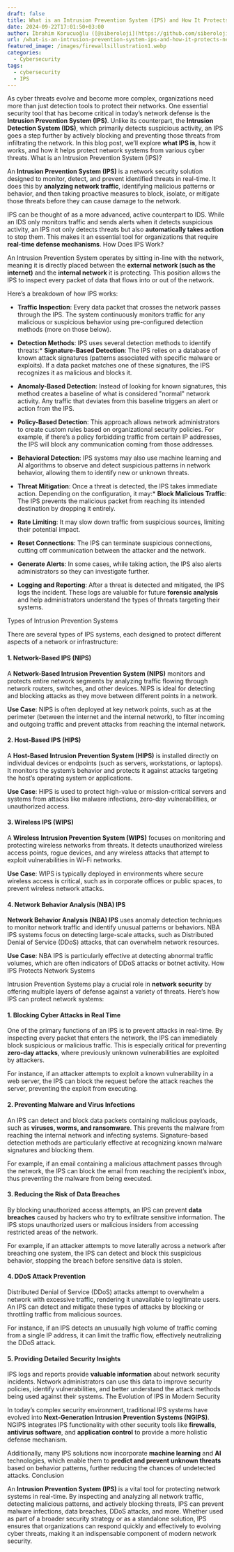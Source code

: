 ```yaml
---
draft: false
title: What is an Intrusion Prevention System (IPS) and How It Protects Network Systems
date: 2024-09-22T17:01:50+03:00
author: İbrahim Korucuoğlu ([@siberoloji](https://github.com/siberoloji))
url: /what-is-an-intrusion-prevention-system-ips-and-how-it-protects-network-systems/
featured_image: /images/firewallsillustration1.webp
categories:
  - Cybersecurity
tags:
  - cybersecurity
  - IPS
---
```



As cyber threats evolve and become more complex, organizations need more than just detection tools to protect their networks. One essential security tool that has become critical in today’s network defense is the **Intrusion Prevention System (IPS)**. Unlike its counterpart, the **Intrusion Detection System (IDS)**, which primarily detects suspicious activity, an IPS goes a step further by actively blocking and preventing those threats from infiltrating the network. In this blog post, we’ll explore **what IPS is**, how it works, and how it helps protect network systems from various cyber threats.
What is an Intrusion Prevention System (IPS)?



An **Intrusion Prevention System (IPS)** is a network security solution designed to monitor, detect, and prevent identified threats in real-time. It does this by **analyzing network traffic**, identifying malicious patterns or behavior, and then taking proactive measures to block, isolate, or mitigate those threats before they can cause damage to the network.



IPS can be thought of as a more advanced, active counterpart to IDS. While an IDS only monitors traffic and sends alerts when it detects suspicious activity, an IPS not only detects threats but also **automatically takes action** to stop them. This makes it an essential tool for organizations that require **real-time defense mechanisms**.
How Does IPS Work?



An Intrusion Prevention System operates by sitting in-line with the network, meaning it is directly placed between the **external network (such as the internet)** and the **internal network** it is protecting. This position allows the IPS to inspect every packet of data that flows into or out of the network.



Here’s a breakdown of how IPS works:


* **Traffic Inspection**: Every data packet that crosses the network passes through the IPS. The system continuously monitors traffic for any malicious or suspicious behavior using pre-configured detection methods (more on those below).

* **Detection Methods**: IPS uses several detection methods to identify threats:* **Signature-Based Detection**: The IPS relies on a database of known attack signatures (patterns associated with specific malware or exploits). If a data packet matches one of these signatures, the IPS recognizes it as malicious and blocks it.

* **Anomaly-Based Detection**: Instead of looking for known signatures, this method creates a baseline of what is considered "normal" network activity. Any traffic that deviates from this baseline triggers an alert or action from the IPS.

* **Policy-Based Detection**: This approach allows network administrators to create custom rules based on organizational security policies. For example, if there’s a policy forbidding traffic from certain IP addresses, the IPS will block any communication coming from those addresses.

* **Behavioral Detection**: IPS systems may also use machine learning and AI algorithms to observe and detect suspicious patterns in network behavior, allowing them to identify new or unknown threats.



* **Threat Mitigation**: Once a threat is detected, the IPS takes immediate action. Depending on the configuration, it may:* **Block Malicious Traffic**: The IPS prevents the malicious packet from reaching its intended destination by dropping it entirely.

* **Rate Limiting**: It may slow down traffic from suspicious sources, limiting their potential impact.

* **Reset Connections**: The IPS can terminate suspicious connections, cutting off communication between the attacker and the network.

* **Generate Alerts**: In some cases, while taking action, the IPS also alerts administrators so they can investigate further.



* **Logging and Reporting**: After a threat is detected and mitigated, the IPS logs the incident. These logs are valuable for future **forensic analysis** and help administrators understand the types of threats targeting their systems.

Types of Intrusion Prevention Systems



There are several types of IPS systems, each designed to protect different aspects of a network or infrastructure:


#### 1. **Network-Based IPS (NIPS)**



A **Network-Based Intrusion Prevention System (NIPS)** monitors and protects entire network segments by analyzing traffic flowing through network routers, switches, and other devices. NIPS is ideal for detecting and blocking attacks as they move between different points in a network.



**Use Case**: NIPS is often deployed at key network points, such as at the perimeter (between the internet and the internal network), to filter incoming and outgoing traffic and prevent attacks from reaching the internal network.


#### 2. **Host-Based IPS (HIPS)**



A **Host-Based Intrusion Prevention System (HIPS)** is installed directly on individual devices or endpoints (such as servers, workstations, or laptops). It monitors the system’s behavior and protects it against attacks targeting the host’s operating system or applications.



**Use Case**: HIPS is used to protect high-value or mission-critical servers and systems from attacks like malware infections, zero-day vulnerabilities, or unauthorized access.


#### 3. **Wireless IPS (WIPS)**



A **Wireless Intrusion Prevention System (WIPS)** focuses on monitoring and protecting wireless networks from threats. It detects unauthorized wireless access points, rogue devices, and any wireless attacks that attempt to exploit vulnerabilities in Wi-Fi networks.



**Use Case**: WIPS is typically deployed in environments where secure wireless access is critical, such as in corporate offices or public spaces, to prevent wireless network attacks.


#### 4. **Network Behavior Analysis (NBA) IPS**



**Network Behavior Analysis (NBA) IPS** uses anomaly detection techniques to monitor network traffic and identify unusual patterns or behaviors. NBA IPS systems focus on detecting large-scale attacks, such as Distributed Denial of Service (DDoS) attacks, that can overwhelm network resources.



**Use Case**: NBA IPS is particularly effective at detecting abnormal traffic volumes, which are often indicators of DDoS attacks or botnet activity.
How IPS Protects Network Systems



Intrusion Prevention Systems play a crucial role in **network security** by offering multiple layers of defense against a variety of threats. Here’s how IPS can protect network systems:


#### 1. **Blocking Cyber Attacks in Real Time**



One of the primary functions of an IPS is to prevent attacks in real-time. By inspecting every packet that enters the network, the IPS can immediately block suspicious or malicious traffic. This is especially critical for preventing **zero-day attacks**, where previously unknown vulnerabilities are exploited by attackers.



For instance, if an attacker attempts to exploit a known vulnerability in a web server, the IPS can block the request before the attack reaches the server, preventing the exploit from executing.


#### 2. **Preventing Malware and Virus Infections**



An IPS can detect and block data packets containing malicious payloads, such as **viruses, worms, and ransomware**. This prevents the malware from reaching the internal network and infecting systems. Signature-based detection methods are particularly effective at recognizing known malware signatures and blocking them.



For example, if an email containing a malicious attachment passes through the network, the IPS can block the email from reaching the recipient’s inbox, thus preventing the malware from being executed.


#### 3. **Reducing the Risk of Data Breaches**



By blocking unauthorized access attempts, an IPS can prevent **data breaches** caused by hackers who try to exfiltrate sensitive information. The IPS stops unauthorized users or malicious insiders from accessing restricted areas of the network.



For example, if an attacker attempts to move laterally across a network after breaching one system, the IPS can detect and block this suspicious behavior, stopping the breach before sensitive data is stolen.


#### 4. **DDoS Attack Prevention**



Distributed Denial of Service (DDoS) attacks attempt to overwhelm a network with excessive traffic, rendering it unavailable to legitimate users. An IPS can detect and mitigate these types of attacks by blocking or throttling traffic from malicious sources.



For instance, if an IPS detects an unusually high volume of traffic coming from a single IP address, it can limit the traffic flow, effectively neutralizing the DDoS attack.


#### 5. **Providing Detailed Security Insights**



IPS logs and reports provide **valuable information** about network security incidents. Network administrators can use this data to improve security policies, identify vulnerabilities, and better understand the attack methods being used against their systems.
The Evolution of IPS in Modern Security



In today’s complex security environment, traditional IPS systems have evolved into **Next-Generation Intrusion Prevention Systems (NGIPS)**. NGIPS integrates IPS functionality with other security tools like **firewalls**, **antivirus software**, and **application control** to provide a more holistic defense mechanism.



Additionally, many IPS solutions now incorporate **machine learning** and **AI** technologies, which enable them to **predict and prevent unknown threats** based on behavior patterns, further reducing the chances of undetected attacks.
Conclusion



An **Intrusion Prevention System (IPS)** is a vital tool for protecting network systems in real-time. By inspecting and analyzing all network traffic, detecting malicious patterns, and actively blocking threats, IPS can prevent malware infections, data breaches, DDoS attacks, and more. Whether used as part of a broader security strategy or as a standalone solution, IPS ensures that organizations can respond quickly and effectively to evolving cyber threats, making it an indispensable component of modern network security.
